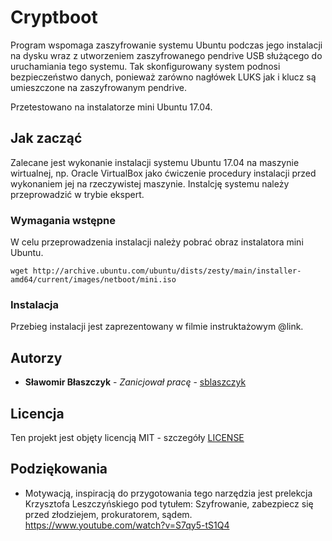 # Cryptboot

Program wspomaga zaszyfrowanie systemu Ubuntu podczas jego instalacji na dysku wraz z utworzeniem zaszyfrowanego pendrive USB służącego do uruchamiania tego systemu.
Tak skonfigurowany system podnosi bezpieczeństwo danych, ponieważ zarówno nagłówek LUKS jak i klucz są umieszczone na zaszyfrowanym pendrive.

Przetestowano na instalatorze mini Ubuntu 17.04.

## Jak zacząć

Zalecane jest wykonanie instalacji systemu Ubuntu 17.04 na maszynie wirtualnej, np. Oracle VirtualBox jako ćwiczenie procedury instalacji przed wykonaniem jej na rzeczywistej maszynie.
Instalcję systemu należy przeprowadzić w trybie ekspert.

### Wymagania wstępne

W celu przeprowadzenia instalacji należy pobrać obraz instalatora mini Ubuntu.

```
wget http://archive.ubuntu.com/ubuntu/dists/zesty/main/installer-amd64/current/images/netboot/mini.iso
```

### Instalacja

Przebieg instalacji jest zaprezentowany w filmie instruktażowym @link.

## Autorzy

* **Sławomir Błaszczyk** - *Zanicjował pracę* - [sblaszczyk](https://github.com/sblaszczyk)

## Licencja

Ten projekt jest objęty licencją MIT - szczegóły [LICENSE](LICENSE)

## Podziękowania

* Motywacją, inspiracją do przygotowania tego narzędzia jest prelekcja Krzysztofa Leszczyńskiego pod tytułem: Szyfrowanie, zabezpiecz się przed złodziejem, prokuratorem, sądem. https://www.youtube.com/watch?v=S7qy5-tS1Q4

